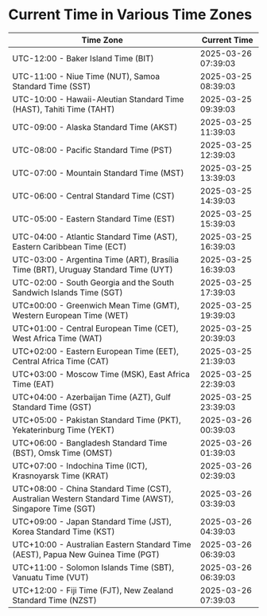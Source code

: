 # Current Time in Various Time Zones

| Time Zone | Current Time |
|-----------|--------------|
| UTC-12:00 - Baker Island Time (BIT) | 2025-03-26 07:39:03 |
| UTC-11:00 - Niue Time (NUT), Samoa Standard Time (SST) | 2025-03-25 08:39:03 |
| UTC-10:00 - Hawaii-Aleutian Standard Time (HAST), Tahiti Time (TAHT) | 2025-03-25 09:39:03 |
| UTC-09:00 - Alaska Standard Time (AKST) | 2025-03-25 11:39:03 |
| UTC-08:00 - Pacific Standard Time (PST) | 2025-03-25 12:39:03 |
| UTC-07:00 - Mountain Standard Time (MST) | 2025-03-25 13:39:03 |
| UTC-06:00 - Central Standard Time (CST) | 2025-03-25 14:39:03 |
| UTC-05:00 - Eastern Standard Time (EST) | 2025-03-25 15:39:03 |
| UTC-04:00 - Atlantic Standard Time (AST), Eastern Caribbean Time (ECT) | 2025-03-25 16:39:03 |
| UTC-03:00 - Argentina Time (ART), Brasília Time (BRT), Uruguay Standard Time (UYT) | 2025-03-25 16:39:03 |
| UTC-02:00 - South Georgia and the South Sandwich Islands Time (SGT) | 2025-03-25 17:39:03 |
| UTC±00:00 - Greenwich Mean Time (GMT), Western European Time (WET) | 2025-03-25 19:39:03 |
| UTC+01:00 - Central European Time (CET), West Africa Time (WAT) | 2025-03-25 20:39:03 |
| UTC+02:00 - Eastern European Time (EET), Central Africa Time (CAT) | 2025-03-25 21:39:03 |
| UTC+03:00 - Moscow Time (MSK), East Africa Time (EAT) | 2025-03-25 22:39:03 |
| UTC+04:00 - Azerbaijan Time (AZT), Gulf Standard Time (GST) | 2025-03-25 23:39:03 |
| UTC+05:00 - Pakistan Standard Time (PKT), Yekaterinburg Time (YEKT) | 2025-03-26 00:39:03 |
| UTC+06:00 - Bangladesh Standard Time (BST), Omsk Time (OMST) | 2025-03-26 01:39:03 |
| UTC+07:00 - Indochina Time (ICT), Krasnoyarsk Time (KRAT) | 2025-03-26 02:39:03 |
| UTC+08:00 - China Standard Time (CST), Australian Western Standard Time (AWST), Singapore Time (SGT) | 2025-03-26 03:39:03 |
| UTC+09:00 - Japan Standard Time (JST), Korea Standard Time (KST) | 2025-03-26 04:39:03 |
| UTC+10:00 - Australian Eastern Standard Time (AEST), Papua New Guinea Time (PGT) | 2025-03-26 06:39:03 |
| UTC+11:00 - Solomon Islands Time (SBT), Vanuatu Time (VUT) | 2025-03-26 06:39:03 |
| UTC+12:00 - Fiji Time (FJT), New Zealand Standard Time (NZST) | 2025-03-26 07:39:03 |
